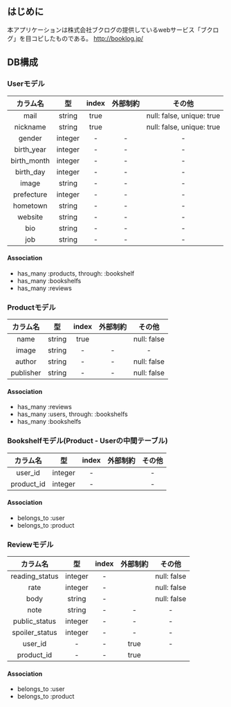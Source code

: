 ## はじめに
本アプリケーションは株式会社ブクログの提供しているwebサービス「ブクログ」を目コピしたものである。
http://booklog.jp/

## DB構成
### Userモデル
 | カラム名 | 型 | index | 外部制約|その他 |
  | :---------------: |:---------------:| :----------: | :----------: | :-------:|
  |mail|string|true||null: false, unique: true|
  |nickname|string|true||null: false, unique: true|
  |gender|integer|-|-|-|
  |birth_year|integer|-|-|-|
  |birth_month|integer|-|-|-|
  |birth_day|integer|-|-|-|
  |image|string|-|-|-|
  |prefecture|integer|-|-|-|
  |hometown|string|-|-|-|
  |website|string|-|-|-|
  |bio|string|-|-|-|
  |job|string|-|-|-|

#### Association
  - has_many :products, through: :bookshelf
  - has_many :bookshelfs
  - has_many :reviews


### Productモデル
 | カラム名 | 型 | index | 外部制約|その他 |
  | :---------------: |:---------------:| :----------: | :----------: | :-------:|
  |name|string|true||null: false|
  |image|string|-|-|-|
  |author|string|-|-|null: false|
  |publisher|string|-|-|null: false|

#### Association
  - has_many :reviews
  - has_many :users, through: :bookshelfs
  - has_many :bookshelfs


### Bookshelfモデル(Product - Userの中間テーブル)
 | カラム名 | 型 | index | 外部制約|その他 |
  | :---------------: |:---------------:| :----------: | :----------: | :-------:|
  |user_id|integer|-||-|
  |product_id|integer|-||-|

#### Association
  - belongs_to :user
  - belongs_to :product


### Reviewモデル
 | カラム名 | 型 | index | 外部制約|その他 |
  | :---------------: |:---------------:| :----------: | :----------: | :-------:|
  |reading_status|integer|-||null: false|
  |rate|integer|-||null: false|
  |body|string|-||null: false|
  |note|string|-|-|-|
  |public_status|integer|-|-|-|
  |spoiler_status|integer|-|-|-|
  |user_id|-|-|true|-|
  |product_id|-|-|true||

#### Association
  - belongs_to :user
  - belongs_to :product
